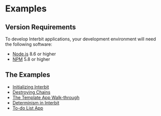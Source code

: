 # Examples

## Version Requirements

To develop Interbit applications, your development environment will need
the following software:

* [Node.js](https://nodejs.org/) 8.6 or higher
* [NPM](https://nodejs.org/) 5.8 or higher

## The Examples

- [Initializing Interbit](./initialize.md)
- [Destroying Chains](./destroy.md)
- [The Template App Walk-through](./template.md)
- [Determinism in Interbit](./determinism.md)
- [To-do List App](./to-do-list.md)
